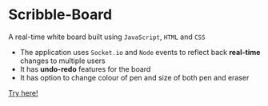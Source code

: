 # Scribble-Board
A real-time white board built using `JavaScript`, `HTML` and `CSS`
* The application uses `Socket.io` and `Node` events to reflect back **real-time** changes to multiple users
* It has **undo-redo** features for the board
* It has option to change colour of pen and size of both pen and eraser

[Try here!](https://scribble-board-webapp.herokuapp.com/)
